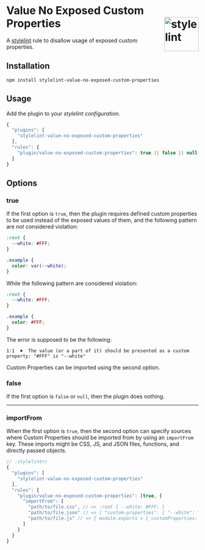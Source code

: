 # Value No Exposed Custom Properties <img src="https://jonathantneal.github.io/stylelint-logo.svg" alt="stylelint" width="90" height="90" align="right">

A [stylelint](https://github.com/stylelint/stylelint) rule to disallow usage of exposed custom properties.

## Installation

```
npm install stylelint-value-no-exposed-custom-properties
```

## Usage

Add the plugin to your *stylelint configuration*.

```js
{
  "plugins": [
    "stylelint-value-no-exposed-custom-properties"
  ],
  "rules": {
    "plugin/value-no-exposed-custom-properties": true || false || null
  }
}
```

## Options

### true

If the first option is `true`, then the plugin requires defined custom properties to be used instead of the exposed values of them, and the following pattern are _not_ considered violation:

```css
:root {
  --white: #FFF;
}

.example {
  color: var(--white);
}
```

While the following pattern are considered violation:

```css
:root {
  --white: #FFF;
}

.example {
  color: #FFF;
}
```

The error is supposed to be the following:
```
1:1  ✖  The value (or a part of it) should be presented as a custom property: "#FFF" is "--white"
```

Custom Properties can be imported using the second option.

### false

If the first option is `false` or `null`, then the plugin does nothing.

---

### importFrom

When the first option is `true`, then the second option can specify sources
where Custom Properties should be imported from by using an `importFrom` key.
These imports might be CSS, JS, and JSON files, functions, and directly passed
objects.

```js
// .stylelintrc
{
  "plugins": [
    "stylelint-value-no-exposed-custom-properties"
  ],
  "rules": {
    "plugin/value-no-exposed-custom-properties": [true, {
      "importFrom": [
        "path/to/file.css", // => :root { --white: #FFF; }
        "path/to/file.json" // => { "custom-properties": { "--white": "#FFF" } },
        "path/to/file.js" // => { module.exports = { customProperties: { "--white": "#FFF" } } }
      ]
    }
  }
}
```
